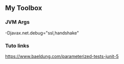 ## My Toolbox

### JVM Args
-Djavax.net.debug="ssl,handshake"


### Tuto links
https://www.baeldung.com/parameterized-tests-junit-5